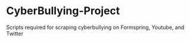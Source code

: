 CyberBullying-Project
=====================

Scripts required for scraping cyberbullying on Formspring, Youtube, and Twitter
